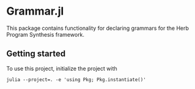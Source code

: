 # Grammar.jl

This package contains functionality for declaring grammars for the Herb Program Synthesis framework.

## Getting started
To use this project, initialize the project with 

```shell
julia --project=. -e 'using Pkg; Pkg.instantiate()'
```
